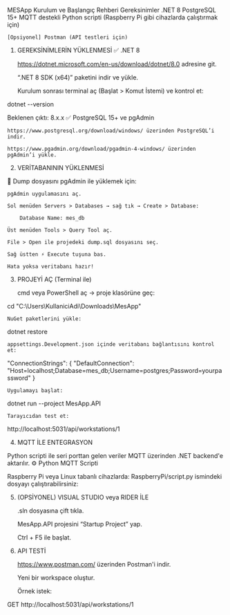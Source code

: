 MESApp Kurulum ve Başlangıç Rehberi
Gereksinimler
    .NET 8
    PostgreSQL 15+
    MQTT destekli Python scripti (Raspberry Pi gibi cihazlarda çalıştırmak için)

    [Opsiyonel] Postman (API testleri için)

1. GEREKSİNİMLERİN YÜKLENMESİ
✅ .NET 8

    https://dotnet.microsoft.com/en-us/download/dotnet/8.0 adresine git.

    “.NET 8 SDK (x64)” paketini indir ve yükle.

    Kurulum sonrası terminal aç (Başlat > Komut İstemi) ve kontrol et:

dotnet --version

Beklenen çıktı: 8.x.x
✅ PostgreSQL 15+ ve pgAdmin

    https://www.postgresql.org/download/windows/ üzerinden PostgreSQL’i indir.

    https://www.pgadmin.org/download/pgadmin-4-windows/ üzerinden pgAdmin’i yükle.

2. VERİTABANININ YÜKLENMESİ

📁 Dump dosyasını pgAdmin ile yüklemek için:

    pgAdmin uygulamasını aç.

    Sol menüden Servers > Databases → sağ tık → Create > Database:

        Database Name: mes_db

    Üst menüden Tools > Query Tool aç.

    File > Open ile projedeki dump.sql dosyasını seç.

    Sağ üstten ⚡ Execute tuşuna bas.

    Hata yoksa veritabanı hazır!

3. PROJEYİ AÇ (Terminal ile)

    cmd veya PowerShell aç → proje klasörüne geç:

cd "C:\Users\KullaniciAdi\Downloads\MesApp"

    NuGet paketlerini yükle:

dotnet restore

    appsettings.Development.json içinde veritabanı bağlantısını kontrol et:

"ConnectionStrings": {
  "DefaultConnection": "Host=localhost;Database=mes_db;Username=postgres;Password=yourpassword"
}

    Uygulamayı başlat:

dotnet run --project MesApp.API

    Tarayıcıdan test et:

http://localhost:5031/api/workstations/1

4. MQTT İLE ENTEGRASYON

Python scripti ile seri porttan gelen veriler MQTT üzerinden .NET backend'e aktarılır.
⚙️ Python MQTT Scripti

Raspberry Pi veya Linux tabanlı cihazlarda:
RaspberryPi/script.py  ismindeki dosyayı çalıştırabilirsiniz:


5. (OPSİYONEL) VISUAL STUDIO veya RIDER İLE

    .sln dosyasına çift tıkla.

    MesApp.API projesini “Startup Project” yap.

    Ctrl + F5 ile başlat.

6. API TESTİ

    https://www.postman.com/ üzerinden Postman'i indir.

    Yeni bir workspace oluştur.

    Örnek istek:

GET http://localhost:5031/api/workstations/1
